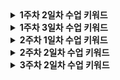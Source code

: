 <details>
<summary><strong>1주차 2일차 수업 키워드</strong></summary>

| 키워드 | 정리 |
|:---|:---|
| JDK |  |
| JRE |  |
| JVM |  |
| 바이트코드 |  |
| 클래스로더 |  |
| 실행엔진(Execution Engine) |  |
| JIT 컴파일러 |  |
| JVM 메모리 영역(런타임 데이터 영역) |  |
| (선택)PermGen과 Metaspace |  |
| (선택)String pool |  |
| (선택)Garbage Collection |  |

</details>

<details>
<summary><strong>1주차 3일차 수업 키워드</strong></summary>

| 키워드 | 정리 |
|:---|:---|
| GC Root |  |
| Mark & Sweep & Compaction |  |
| Minor GC vs Major GC vs Full GC |  |
| Stop-The-World |  |
| GC 알고리즘 (Parallel GC, G1 GC) |  |
| primitive type |  |
| reference type |  |
| wrapper class |  |
| 오토박싱/언박싱 |  |
| String의 불변성 |  |
| String Constant Pool |  |
| 클래스 |  |
| 객체와 인스턴스 |  |
| 상속 |  |
| extends |  |
| super |  |
| (선택)다형성 |  |
| (선택)오버라이딩 |  |

</details>

<details>
<summary><strong>2주차 1일차 수업 키워드</strong></summary>

| 키워드 | 정리 |
|:---|:---|
| Primitive Type (기본 타입) |  |
| Reference Type (참조 타입) |  |
| Wrapper Class |  |
| 오토박싱/언박싱 |  |
| final 키워드 |  |
| static 키워드 |  |
| String의 불변성 |  |
| String Constant Pool |  |
| String vs StringBuilder vs StringBuffer |  |
| 컴파일 타임 다형성 vs 런타임 다형성 |  |
| 오버로딩(Overloading) |  |
| 오버라이딩(Overriding) |  |
| 업캐스팅(Upcasting) |  |
| 다운캐스팅(Downcasting) |  |
| instanceof |  |
| 동적 바인딩 |  |
| 접근 제어자 |  |
| getter/setter |  |
| 정보 은닉 |  |
| interface vs abstract class |  |
| default 메서드 |  |

</details>

<details>
<summary><strong>2주차 2일차 수업 키워드</strong></summary>

| 키워드 | 정리 |
|:---|:---|
| Thread | 하나의 프로세스 내에서, 동시에 실행될 수 있는 독립적인 실행 단위 |
| start()와 run()의 차이점 | start()는 스레드를 생성 후 실행하지만, run()은 현재 스레드에서 실행한다. |
| (선택) Java Thread의 생명주기 |  |
| Runnable | 스레드가 실행할 작업 코드를 정의하기 위한 표준 인터페이스 |
| ExecutorService | 스레드 풀 기반의 비동기 작업을 관리하는 "고수준 스레드 실행 서비스 인터페이스" |
| ThreadPoolExecutor |  |
| newFixedThreadPool / newCachedThreadPool / newSingleThreadExecutor | 지정된 갯수의 스레드를 사용하는 풀 생성 / 필요한 만큼 스레드를 무한정 생성하는 스레드 풀 / 하나의 스레드로 구성된 스레드 풀 |
| execute() vs submit() | 실행 결과나 예외 정보를 호출하지 않는 작업 시작 방식 vs 스레드 작업 결과 객체인 Future<T>를 반환하는 작업 시작 방식 |
| Future | Callable가 스레드 작업 후 반환하는 실행 결과 객체 |
| completableFuture |  |
| Callable vs Runnable | 결과를 반환하는 스레드 요청 형식 vs 결과를 반환하지 않는 요청 형식 |
| shutdown() vs shutdownNow() | 대기 큐의 남은 작업을 끝낸 후 정상 종료 vs 대기 큐의 작업을 취소하고, 스레드에 인터럽트를 요청하는 강제 종료 |
| Thread Pool | 스레드를 미리 생성해두고, 작업이 끝난 후 스레드를 재사용하기 위한 영역 |
| corePoolSize |  |
| maximumPoolSize |  |
| keepAliveTime |  |
| BlockingQueue | ExecutorService에 요청된 외부 작업이 스레드 수보다 많을 경우 FIFO 방식으로 저장하는 대기 큐 |
| ThreadPoolExecutor |  |
| RejectedExecutionHandler |  |
| awaitTermination() |  |

</details>

<details>
<summary><strong>3주차 2일차 수업 키워드</strong></summary>

| 키워드 | 정리 |
|:---|:---|
| TCP | 안정적이고 신뢰할 수 있는 연결 지향형 통신 프로토콜입니다. 3-way handshake로 흐름/혼잡 제어, 데이터 순서 등 높은 신뢰성을 보장한다. |
| 3way-handshake | TCP 통신을 위해 SYN, SYN-ACK, ACK 패킷을 교환하며 두 호스트 간 연결을 초기화하는 절차 |
| 흐름제어, 혼잡제어 | TCP는 네트워크의 혼잡도나, 수신자의 처리 능력에 따라 데이터 전송 속도를 조절해 전송 효율을 최대화 한다. |
| (선택) Sliding | 수신측이 처리할 수 있는 데이터 양을 고려해 전송 속도를 조절하는 흐름 제어 메커니즘 |
| (선택) slow start | 네트워크 혼잡을 고려해 전송 속도를 늘려가는 혼잡 제어 알고리즘 |
| UDP | 신뢰성을 보장하지 않지만, 빠르고 단순한 비연결 지향형 통신 프로토콜 |
| Proxy | 클라이언트와 서버 사이의 통신을 대신 처리하는 중개 서버 |
| Foward Proxy | 클라이언트의 요청을 중계하는 프록시입니다. IP 변환을 통해 사용자의 익명성을 보장하거나, 특정 페이지 접근 제한, 캐싱을 통한 사용자 경험 개선 등이 가능하다. |
| ReverseProxy | 서버의 요청 처리 및 응답을 중계하는 프록시다. 로드밸런싱을 통한 부화 완화, 성능 향상이 가능하며, 요청 필터링이나 WAF를 통해 악성 트래픽을 차단할 수 있다. |
| (선택)XSS | 악의적 스크립트를 웹 페이지에 삽입해 사용자 정보를 탈취하는 해킹 기법이다. 사용자 입력을 검증하는 예방법이 있다. |
| (선택)CSRF | 인증된 사용자 권한을 도용해, 사용자와 무관하게 악의적인 요청을 시도하는 해킹 기법이다. CSRF 토큰 사용, SameSite 쿠키 설정 등으로 예방할 수 있다. |
| (선택) WAF | 웹 애플리케이션 보호를 위한 방화벽으로, 악성 IP를 필터링하는 용도로 사용한다. |
| HTTP Cache | 웹 리소스들을 사용자 브라우저나 서버에 임시로 저장하는 기술 |
| (선택) SWR 전략 | 캐시가 만료된 후에도, 우선 사용자에게 제공하고 백그라운드에서 캐시를 업데이트하는 캐시 관리 기법. 새로운 데이터가 있는지 재검증(Revalidate)후 캐시를 업데이트한다. 이후 사용자 웹페이지에 업데이트된 캐시 데이터 섹션만 동적으로 갱신한다. |
| 로드 밸런싱 | 트래픽을 여러 대의 서버로 분산하는 기술로, 서버의 부하를 낮추어 애플리케이션의 가용성을 높이기 위해 사용한다. |

</details>